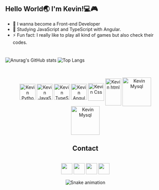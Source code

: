 ## Hello World🌏 I'm Kevin!💻🎮
- 🎈 I wanna become a Front-end Developer
- 📖 Studying JavaScript and TypeScript with Angular.
- ⚡ Fun fact: I really like to play all kind of games but also check their codes.
#

![Anurag's GitHub stats](https://github-readme-stats.vercel.app/api?username=Kevinwmiguel&show_icons=true&theme=tokyonight)
![Top Langs](https://github-readme-stats.vercel.app/api/top-langs/?username=Kevinwmiguel&layout=compact&theme=tokyonight)
  ##
<div align="center" style="display:inline_block"><br>
  <img align="center" height="50" width="50" src="https://cdn.jsdelivr.net/gh/devicons/devicon/icons/python/python-original.svg" alt="Kevin Python">
  <img align="center" height="50" width="50" src="https://cdn.jsdelivr.net/gh/devicons/devicon/icons/javascript/javascript-plain.svg" alt="Kevin JavaScript">
  <img align="center" height="50" width="50" src="https://cdn.jsdelivr.net/gh/devicons/devicon/icons/typescript/typescript-original.svg" alt="Kevin TypeScript"/>
  <img align="center" height="50" width="50" src="https://cdn.jsdelivr.net/gh/devicons/devicon/icons/angularjs/angularjs-original.svg" alt="Kevin Angular"/>
  <img align="center" height="55" width="50" src="https://cdn.jsdelivr.net/gh/devicons/devicon/icons/css3/css3-plain-wordmark.svg" alt="Kevin Css">
  <img align="center" height="85" width="50" src="https://cdn.jsdelivr.net/gh/devicons/devicon/icons/html5/html5-plain-wordmark.svg" alt="Kevin html">
  <img align="center" height="90" width="90" src="https://cdn.jsdelivr.net/gh/devicons/devicon/icons/mysql/mysql-original-wordmark.svg" alt="Kevin Mysql">
  <img align="center" height="90" width="90" src="https://cdn.jsdelivr.net/gh/devicons/devicon/icons/git/git-plain-wordmark.svg" alt="Kevin Mysql">
  
 <div>

## Contact
 
<div align="center" style="display:inline_block"><br>
  <a href="https://www.linkedin.com/in/kevin-miguel-0004b8191/" target="_blank"><img  height="35" widtdh="35" src="https://cdn.jsdelivr.net/gh/devicons/devicon/icons/linkedin/linkedin-original.svg" target="_blank"/></a> 
  <a href="https://instagram.com/kevinmwll?igshid=ZDdkNTZiNTM=" target="_blank"><img  height="35" widtdh="35" src="https://upload.wikimedia.org/wikipedia/commons/e/e7/Instagram_logo_2016.svg" target="_blank"/></a>
  <a href="mailto:kevincursos@gmail.com" target="_blank"><img height="35" width="35" src="https://upload.wikimedia.org/wikipedia/commons/7/7e/Gmail_icon_%282020%29.svg"></a>
  <a href="https://web.whatsapp.com/send?phone=351911079959" target="_blank"><img height="35" width="35" src="https://upload.wikimedia.org/wikipedia/commons/6/6b/WhatsApp.svg"></a>
  
</div>

![Snake animation](https://github.com/Kevinwmiguel/Kevinwmiguel/blob/output/github-contribution-grid-snake.svg)

